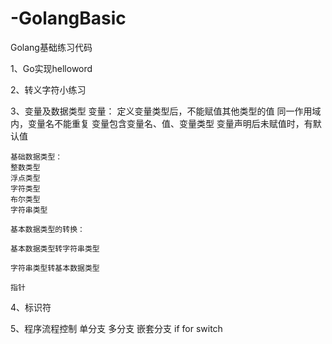 # -GolangBasic
Golang基础练习代码

1、Go实现helloword

2、转义字符小练习

3、变量及数据类型
    变量：
    定义变量类型后，不能赋值其他类型的值
    同一作用域内，变量名不能重复
    变量包含变量名、值、变量类型
    变量声明后未赋值时，有默认值

    基础数据类型：
    整数类型
    浮点类型
    字符类型
    布尔类型
    字符串类型

    基本数据类型的转换：

    基本数据类型转字符串类型

    字符串类型转基本数据类型

    指针

4、标识符
    
5、程序流程控制
    单分支
    多分支
    嵌套分支
    if
    for 
    switch




    

